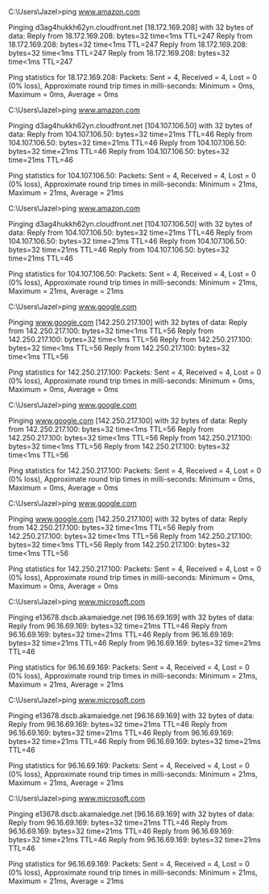 C:\Users\Jazel>ping www.amazon.com

Pinging d3ag4hukkh62yn.cloudfront.net [18.172.169.208] with 32 bytes of data:
Reply from 18.172.169.208: bytes=32 time<1ms TTL=247
Reply from 18.172.169.208: bytes=32 time<1ms TTL=247
Reply from 18.172.169.208: bytes=32 time<1ms TTL=247
Reply from 18.172.169.208: bytes=32 time<1ms TTL=247

Ping statistics for 18.172.169.208:
    Packets: Sent = 4, Received = 4, Lost = 0 (0% loss),
Approximate round trip times in milli-seconds:
    Minimum = 0ms, Maximum = 0ms, Average = 0ms

C:\Users\Jazel>ping www.amazon.com

Pinging d3ag4hukkh62yn.cloudfront.net [104.107.106.50] with 32 bytes of data:
Reply from 104.107.106.50: bytes=32 time=21ms TTL=46
Reply from 104.107.106.50: bytes=32 time=21ms TTL=46
Reply from 104.107.106.50: bytes=32 time=21ms TTL=46
Reply from 104.107.106.50: bytes=32 time=21ms TTL=46

Ping statistics for 104.107.106.50:
    Packets: Sent = 4, Received = 4, Lost = 0 (0% loss),
Approximate round trip times in milli-seconds:
    Minimum = 21ms, Maximum = 21ms, Average = 21ms

C:\Users\Jazel>ping www.amazon.com

Pinging d3ag4hukkh62yn.cloudfront.net [104.107.106.50] with 32 bytes of data:
Reply from 104.107.106.50: bytes=32 time=21ms TTL=46
Reply from 104.107.106.50: bytes=32 time=21ms TTL=46
Reply from 104.107.106.50: bytes=32 time=21ms TTL=46
Reply from 104.107.106.50: bytes=32 time=21ms TTL=46

Ping statistics for 104.107.106.50:
    Packets: Sent = 4, Received = 4, Lost = 0 (0% loss),
Approximate round trip times in milli-seconds:
    Minimum = 21ms, Maximum = 21ms, Average = 21ms

C:\Users\Jazel>ping www.google.com

Pinging www.google.com [142.250.217.100] with 32 bytes of data:
Reply from 142.250.217.100: bytes=32 time<1ms TTL=56
Reply from 142.250.217.100: bytes=32 time<1ms TTL=56
Reply from 142.250.217.100: bytes=32 time<1ms TTL=56
Reply from 142.250.217.100: bytes=32 time<1ms TTL=56

Ping statistics for 142.250.217.100:
    Packets: Sent = 4, Received = 4, Lost = 0 (0% loss),
Approximate round trip times in milli-seconds:
    Minimum = 0ms, Maximum = 0ms, Average = 0ms

C:\Users\Jazel>ping www.google.com

Pinging www.google.com [142.250.217.100] with 32 bytes of data:
Reply from 142.250.217.100: bytes=32 time<1ms TTL=56
Reply from 142.250.217.100: bytes=32 time<1ms TTL=56
Reply from 142.250.217.100: bytes=32 time<1ms TTL=56
Reply from 142.250.217.100: bytes=32 time<1ms TTL=56

Ping statistics for 142.250.217.100:
    Packets: Sent = 4, Received = 4, Lost = 0 (0% loss),
Approximate round trip times in milli-seconds:
    Minimum = 0ms, Maximum = 0ms, Average = 0ms

C:\Users\Jazel>ping www.google.com

Pinging www.google.com [142.250.217.100] with 32 bytes of data:
Reply from 142.250.217.100: bytes=32 time<1ms TTL=56
Reply from 142.250.217.100: bytes=32 time<1ms TTL=56
Reply from 142.250.217.100: bytes=32 time<1ms TTL=56
Reply from 142.250.217.100: bytes=32 time<1ms TTL=56

Ping statistics for 142.250.217.100:
    Packets: Sent = 4, Received = 4, Lost = 0 (0% loss),
Approximate round trip times in milli-seconds:
    Minimum = 0ms, Maximum = 0ms, Average = 0ms

C:\Users\Jazel>ping www.microsoft.com

Pinging e13678.dscb.akamaiedge.net [96.16.69.169] with 32 bytes of data:
Reply from 96.16.69.169: bytes=32 time=21ms TTL=46
Reply from 96.16.69.169: bytes=32 time=21ms TTL=46
Reply from 96.16.69.169: bytes=32 time=21ms TTL=46
Reply from 96.16.69.169: bytes=32 time=21ms TTL=46

Ping statistics for 96.16.69.169:
    Packets: Sent = 4, Received = 4, Lost = 0 (0% loss),
Approximate round trip times in milli-seconds:
    Minimum = 21ms, Maximum = 21ms, Average = 21ms

C:\Users\Jazel>ping www.microsoft.com

Pinging e13678.dscb.akamaiedge.net [96.16.69.169] with 32 bytes of data:
Reply from 96.16.69.169: bytes=32 time=21ms TTL=46
Reply from 96.16.69.169: bytes=32 time=21ms TTL=46
Reply from 96.16.69.169: bytes=32 time=21ms TTL=46
Reply from 96.16.69.169: bytes=32 time=21ms TTL=46

Ping statistics for 96.16.69.169:
    Packets: Sent = 4, Received = 4, Lost = 0 (0% loss),
Approximate round trip times in milli-seconds:
    Minimum = 21ms, Maximum = 21ms, Average = 21ms

C:\Users\Jazel>ping www.microsoft.com

Pinging e13678.dscb.akamaiedge.net [96.16.69.169] with 32 bytes of data:
Reply from 96.16.69.169: bytes=32 time=21ms TTL=46
Reply from 96.16.69.169: bytes=32 time=21ms TTL=46
Reply from 96.16.69.169: bytes=32 time=21ms TTL=46
Reply from 96.16.69.169: bytes=32 time=21ms TTL=46

Ping statistics for 96.16.69.169:
    Packets: Sent = 4, Received = 4, Lost = 0 (0% loss),
Approximate round trip times in milli-seconds:
    Minimum = 21ms, Maximum = 21ms, Average = 21ms
